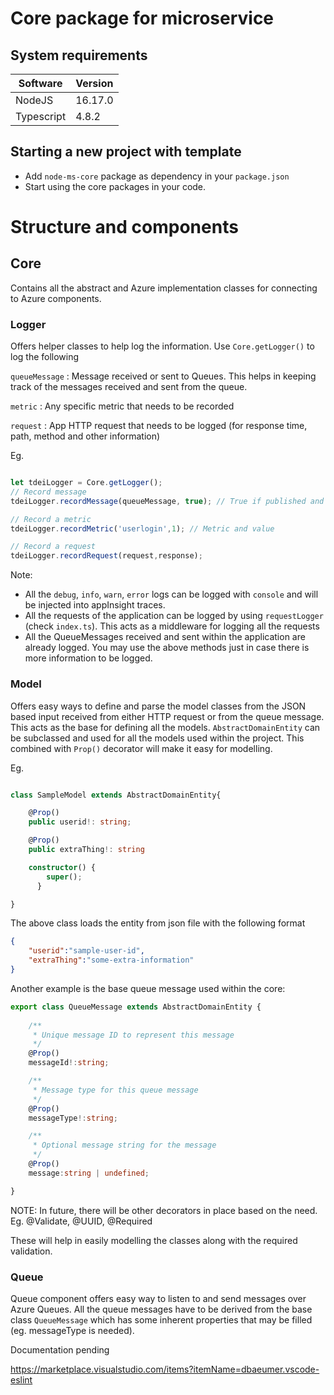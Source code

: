 # Core package for microservice


## System requirements
| Software | Version|
|----|---|
| NodeJS | 16.17.0|
| Typescript | 4.8.2 |

## Starting a new project with template

- Add `node-ms-core` package as dependency in your `package.json`
- Start using the core packages in your code.

# Structure and components



## Core
Contains all the abstract and Azure implementation classes for connecting to Azure components. 

### Logger
Offers helper classes to help log the information.
Use `Core.getLogger()` to log the following

`queueMessage`  : Message received or sent to Queues. This helps in keeping track of the messages received and sent from the queue.

`metric`    : Any specific metric that needs to be recorded

`request` : App HTTP request that needs to be logged (for response time, path, method and other information)

Eg.
```typescript

let tdeiLogger = Core.getLogger();
// Record message
tdeiLogger.recordMessage(queueMessage, true); // True if published and false if received

// Record a metric
tdeiLogger.recordMetric('userlogin',1); // Metric and value

// Record a request
tdeiLogger.recordRequest(request,response);

```
Note:

* All the `debug`, `info`, `warn`, `error` logs can be logged with `console` and will be injected into appInsight traces.
* All the requests of the application can be logged by using `requestLogger` (check `index.ts`). This acts as a middleware for logging all the requests
* All the QueueMessages received and sent within the application are already logged. You may use the above methods just in case there is more information to be logged.

### Model
Offers easy ways to define and parse the model classes from the JSON based input received from either HTTP request or from the queue message. This acts as the base for defining all the models. `AbstractDomainEntity` can be subclassed and used for all the models used within the project. This combined with `Prop()` decorator will make it easy for modelling.

Eg.
```typescript

class SampleModel extends AbstractDomainEntity{

    @Prop()
    public userid!: string;

    @Prop()
    public extraThing!: string

    constructor() {
        super();
      }

}
```
The above class loads the entity from json file with the following format
```json
{
    "userid":"sample-user-id",
    "extraThing":"some-extra-information"
}
```

Another example is the base queue message used within the core:
```typescript
export class QueueMessage extends AbstractDomainEntity {
    
    /**
     * Unique message ID to represent this message
     */
    @Prop()
    messageId!:string;

    /**
     * Message type for this queue message
     */
    @Prop()
    messageType!:string;

    /**
     * Optional message string for the message
     */
    @Prop()
    message:string | undefined;

}

```

NOTE: In future, there will be other decorators in place based on the need.
Eg. @Validate, @UUID, @Required

These will help in easily modelling the classes along with the required validation.

### Queue
Queue component offers easy way to listen to and send messages over Azure Queues.
All the queue messages have to be derived from the base class `QueueMessage` which has some inherent properties that may be filled (eg. messageType is needed).

Documentation pending

https://marketplace.visualstudio.com/items?itemName=dbaeumer.vscode-eslint

